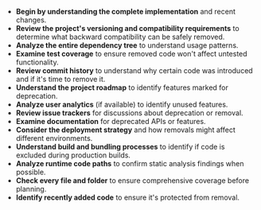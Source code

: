 - **Begin by understanding the complete implementation** and recent changes.
- **Review the project's versioning and compatibility requirements** to determine what backward compatibility can be safely removed.
- **Analyze the entire dependency tree** to understand usage patterns.
- **Examine test coverage** to ensure removed code won't affect untested functionality.
- **Review commit history** to understand why certain code was introduced and if it's time to remove it.
- **Understand the project roadmap** to identify features marked for deprecation.
- **Analyze user analytics** (if available) to identify unused features.
- **Review issue trackers** for discussions about deprecation or removal.
- **Examine documentation** for deprecated APIs or features.
- **Consider the deployment strategy** and how removals might affect different environments.
- **Understand build and bundling processes** to identify if code is excluded during production builds.
- **Analyze runtime code paths** to confirm static analysis findings when possible.
- **Check every file and folder** to ensure comprehensive coverage before planning.
- **Identify recently added code** to ensure it's protected from removal. 